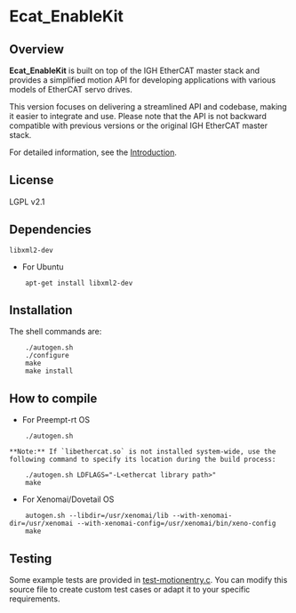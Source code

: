 Ecat_EnableKit
======================================


Overview
--------

**Ecat_EnableKit** is built on top of the IGH EtherCAT master stack and provides a simplified motion API for developing applications with various models of EtherCAT servo drives.

This version focuses on delivering a streamlined API and codebase, making it easier to integrate and use. Please note that the API is not backward compatible with previous versions or the original IGH EtherCAT master stack.

For detailed information, see the [Introduction](./docs/ecat_intro.md).

License
-------

LGPL v2.1

Dependencies
------------

    libxml2-dev

* For Ubuntu

```shell
    apt-get install libxml2-dev
```

Installation
------------

The shell commands are: 

```shell
    ./autogen.sh
    ./configure
    make
    make install
```

How to compile
-------------
* For Preempt-rt OS

```shell
    ./autogen.sh
```

    **Note:** If `libethercat.so` is not installed system-wide, use the following command to specify its location during the build process:

```shell
    ./autogen.sh LDFLAGS="-L<ethercat library path>"
    make
```

* For Xenomai/Dovetail OS

```shell
    autogen.sh --libdir=/usr/xenomai/lib --with-xenomai-dir=/usr/xenomai --with-xenomai-config=/usr/xenomai/bin/xeno-config
    make
```

Testing
-------
Some example tests are provided in [test-motionentry.c](./tests/test-motionentry.c). You can modify this source file to create custom test cases or adapt it to your specific requirements.



